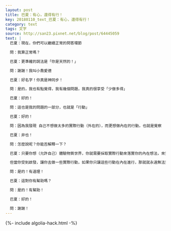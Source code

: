 ```yaml
---
layout: post
title: 巴夏：有心，還得有行！
key: 20180110_text_巴夏：有心，還得有行！
category: text
tags: 文字
source: http://san23.pixnet.net/blog/post/64445059
text: |
  巴夏：現在，你們可以繼續正常的問答環節

  問：我算正常嗎？

  巴夏：更準確的說法是「你是天然的！」

  問：謝謝！我叫小喬愛德

  巴夏：好名字！你真是神同步！

  問：是的，我也有點覺得，我有幾個問題，我真的很享受「少做多得」

  巴夏：好的！

  問：這也是我的問題的一部分，也就是「行動」

  巴夏：好的！

  問：因為我發現 自己不想做太多的實際行動（外在的），而更想做內在的行動，也就是覺察

  巴夏：非也！

  問：怎麼說呢？你能否解釋一下？

  巴夏：只要你想（允許自己）體驗物質世界，你就需要採取實際行動來落實你的內在想法，來完成（天堂到人間，內在到外在）這個「回路」，讓能量通過你的行動，流進物質世界中，我並不是說每件事都需要以這樣的方式，因為即使是冥想，在某種程度上講也採取了一定的行動

  但當你受到啟發，讓你去做一些實際行動，如果你只讓這些行動在內在進行，那就就永遠無法完成「將它帶入物質世界」的回路，有道理嗎？

  問：是的！有道理！

  巴夏：這對你有幫助嗎？

  問：是的！有幫助！

  巴夏：好的！

  問：謝謝！
---
```


{%- include algolia-hack.html -%}
